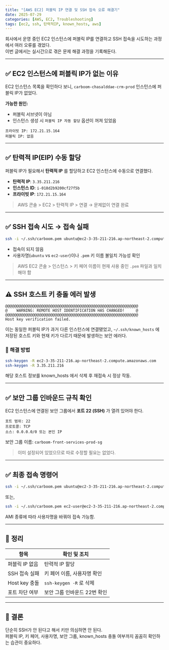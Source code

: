 ```yaml
---
title: "[AWS EC2] 퍼블릭 IP 연결 및 SSH 접속 오류 해결기"
date: 2025-07-29
categories: [AWS, EC2, Troubleshooting]
tags: [ec2, ssh, 탄력적IP, known_hosts, aws]
---
```


회사에서 운영 중인 EC2 인스턴스에 퍼블릭 IP를 연결하고 SSH 접속을 시도하는 과정에서 여러 오류를 겪었다.  
이번 글에서는 실시간으로 겪은 문제 해결 과정을 기록해둔다.

---

## ✅ EC2 인스턴스에 퍼블릭 IP가 없는 이유

EC2 인스턴스 목록을 확인하다 보니, `carboom-chasalddae-crm-prod` 인스턴스에 퍼블릭 IP가 없었다.

**가능한 원인:**

- 퍼블릭 서브넷이 아님
- 인스턴스 생성 시 `퍼블릭 IP 자동 할당` 옵션이 꺼져 있었음

```
프라이빗 IP: 172.21.15.164
퍼블릭 IP: 없음
```

---

## ✅ 탄력적 IP(EIP) 수동 할당

퍼블릭 IP가 필요해서 **탄력적 IP** 를 할당하고 EC2 인스턴스에 수동으로 연결했다.

- **탄력적 IP**: `3.35.211.216`
- **인스턴스 ID**: `i-018d2b9200cf27f5b`
- **프라이빗 IP**: `172.21.15.164`

> AWS 콘솔 > EC2 > 탄력적 IP > 연결 → 문제없이 연결 완료

---

## ✅ SSH 접속 시도 → 접속 실패

```bash
ssh -i ~/.ssh/carboom.pem ubuntu@ec2-3-35-211-216.ap-northeast-2.compute.amazonaws.com
```

- 접속이 되지 않음
- 사용자명(`ubuntu` vs `ec2-user`)이나 `.pem` 키 이름 불일치 가능성 확인

> AWS EC2 콘솔 > 인스턴스 > 키 페어 이름이 현재 사용 중인 `.pem` 파일과 일치해야 함

---

## ⚠️ SSH 호스트 키 충돌 에러 발생

```text
@@@@@@@@@@@@@@@@@@@@@@@@@@@@@@@@@@@@@@@@@@@@@@@@@@@@@@@@@@@
@    WARNING: REMOTE HOST IDENTIFICATION HAS CHANGED!     @
@@@@@@@@@@@@@@@@@@@@@@@@@@@@@@@@@@@@@@@@@@@@@@@@@@@@@@@@@@@
Host key verification failed.
```

이는 동일한 퍼블릭 IP가 과거 다른 인스턴스에 연결됐었고, `~/.ssh/known_hosts` 에 저장된 호스트 키와 현재 키가 다르기 때문에 발생하는 보안 에러다.

### 🔧 해결 방법

```bash
ssh-keygen -R ec2-3-35-211-216.ap-northeast-2.compute.amazonaws.com
ssh-keygen -R 3.35.211.216
```

해당 호스트 정보를 known_hosts 에서 삭제 후 재접속 시 정상 작동.

---

## ✅ 보안 그룹 인바운드 규칙 확인

EC2 인스턴스에 연결된 보안 그룹에서 **포트 22 (SSH)** 가 열려 있어야 한다.

```text
포트 범위: 22
프로토콜: TCP
소스: 0.0.0.0/0 또는 본인 IP
```

보안 그룹 이름: `carboom-front-services-prod-sg`

> 이미 설정되어 있었으므로 따로 수정할 필요는 없었다.

---

## ✅ 최종 접속 명령어

```bash
ssh -i ~/.ssh/carboom.pem ubuntu@ec2-3-35-211-216.ap-northeast-2.compute.amazonaws.com
```

또는,

```bash
ssh -i ~/.ssh/carboom.pem ec2-user@ec2-3-35-211-216.ap-northeast-2.compute.amazonaws.com
```

AMI 종류에 따라 사용자명을 바꿔야 접속 가능함.

---

## 📌 정리

| 항목                | 확인 및 조치 |
|---------------------|--------------|
| 퍼블릭 IP 없음       | 탄력적 IP 할당 |
| SSH 접속 실패        | 키 페어 이름, 사용자명 확인 |
| Host key 충돌       | `ssh-keygen -R` 로 삭제 |
| 포트 차단 여부       | 보안 그룹 인바운드 22번 확인 |

---

## 💬 결론

단순히 SSH가 안 된다고 해서 키만 의심하면 안 된다.  
퍼블릭 IP, 키 페어, 사용자명, 보안 그룹, known_hosts 충돌 여부까지 꼼꼼히 확인하는 습관이 중요하다.
